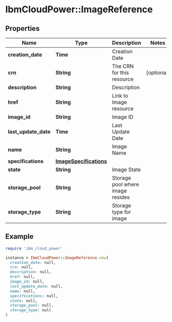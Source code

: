 # IbmCloudPower::ImageReference

## Properties

| Name | Type | Description | Notes |
| ---- | ---- | ----------- | ----- |
| **creation_date** | **Time** | Creation Date |  |
| **crn** | **String** | The CRN for this resource | [optional] |
| **description** | **String** | Description |  |
| **href** | **String** | Link to Image resource |  |
| **image_id** | **String** | Image ID |  |
| **last_update_date** | **Time** | Last Update Date |  |
| **name** | **String** | Image Name |  |
| **specifications** | [**ImageSpecifications**](ImageSpecifications.md) |  |  |
| **state** | **String** | Image State |  |
| **storage_pool** | **String** | Storage pool where image resides |  |
| **storage_type** | **String** | Storage type for image |  |

## Example

```ruby
require 'ibm_cloud_power'

instance = IbmCloudPower::ImageReference.new(
  creation_date: null,
  crn: null,
  description: null,
  href: null,
  image_id: null,
  last_update_date: null,
  name: null,
  specifications: null,
  state: null,
  storage_pool: null,
  storage_type: null
)
```

